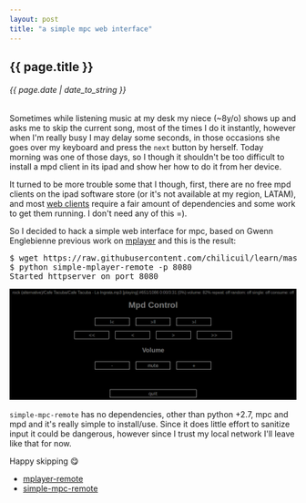 ```yaml
---
layout: post
title: "a simple mpc web interface"
---
```


## {{ page.title }}

###### {{ page.date | date_to_string }}

Sometimes while listening music at my desk my niece (~8y/o) shows up and asks me to skip the current song, most of the times I do it instantly, however when I'm really busy I may delay some seconds, in those occasions she goes over my keyboard and press the `next` button by herself. Today morning was one of those days, so I though it shouldn't be too difficult to install a mpd client in its ipad and show her how to do it from her device.

It turned to be more trouble some that I though, first, there are no free mpd clients on the ipad software store (or it's not available at my region, LATAM), and most [web clients](http://mpd.wikia.com/wiki/Clients) require a fair amount of dependencies and some work to get them running. I don't need any of this =).

So I decided to hack a simple web interface for mpc, based on Gwenn Englebienne previous work on [mplayer](http://www.gwenn.dk/mplayer-remote.html) and this is the result:

<pre class="sh_sh">
$ wget https://raw.githubusercontent.com/chilicuil/learn/master/python/simple-mpc-remote
$ python simple-mplayer-remote -p 8080
Started httpserver on port 8080
</pre>

**[![](/assets/img/simple-mpc-remote.png)](/assets/img/simple-mpc-remote.png)**

`simple-mpc-remote` has no dependencies, other than python +2.7, mpc and mpd and it's really simple to install/use. Since it does little effort to sanitize input it could be dangerous, however since I trust my local network I'll leave like that for now.

Happy skipping &#128523;

- [mplayer-remote](http://www.gwenn.dk/mplayer-remote.html)
- [simple-mpc-remote](https://raw.githubusercontent.com/chilicuil/learn/master/python/simple-mpc-remote)
